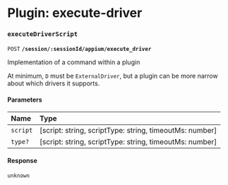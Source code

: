 # Plugin: execute-driver

### `executeDriverScript`

`POST` **`/session/:sessionId/appium/execute_driver`**

Implementation of a command within a plugin

At minimum, `D` must be `ExternalDriver`, but a plugin can be more narrow about which drivers it supports.

<!-- comment source: method-signature -->

#### Parameters

| Name     | Type                                                                                                                                                        |
| :------- | :---------------------------------------------------------------------------------------------------------------------------------------------------------- |
| `script` | [script: string, scriptType: string, timeoutMs: number] |
| `type?`  | [script: string, scriptType: string, timeoutMs: number] |

#### Response

`unknown`

